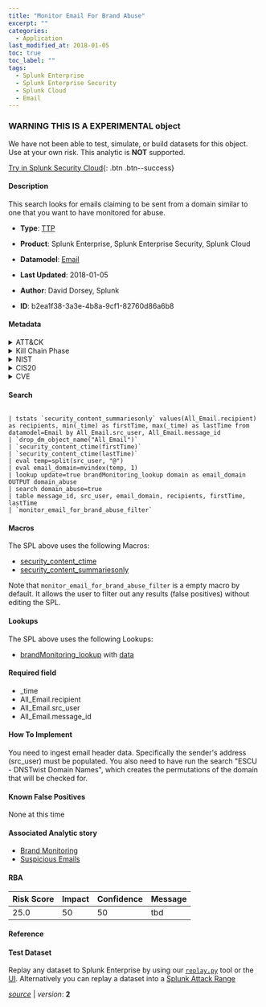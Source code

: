 ```yaml
---
title: "Monitor Email For Brand Abuse"
excerpt: ""
categories:
  - Application
last_modified_at: 2018-01-05
toc: true
toc_label: ""
tags:
  - Splunk Enterprise
  - Splunk Enterprise Security
  - Splunk Cloud
  - Email
---
```


###  WARNING THIS IS A EXPERIMENTAL object
We have not been able to test, simulate, or build datasets for this object. Use at your own risk. This analytic is **NOT** supported.


[Try in Splunk Security Cloud](https://www.splunk.com/en_splunk_app_enrichmentus/cyber-security.html){: .btn .btn--success}

#### Description

This search looks for emails claiming to be sent from a domain similar to one that you want to have monitored for abuse.

- **Type**: [TTP](https://github.com/splunk/security_content/wiki/Detection-Analytic-Types)
- **Product**: Splunk Enterprise, Splunk Enterprise Security, Splunk Cloud
- **Datamodel**: [Email](https://docs.splunk.com/Documentation/CIM/latest/User/Email)

- **Last Updated**: 2018-01-05
- **Author**: David Dorsey, Splunk
- **ID**: b2ea1f38-3a3e-4b8a-9cf1-82760d86a6b8


#### Metadata

<details>
  <summary>ATT&CK</summary>

</details>


<details>
  <summary>Kill Chain Phase</summary>

* Delivery


</details>


<details>
  <summary>NIST</summary>

* PR.IP



</details>

<details>
  <summary>CIS20</summary>

* CIS 7



</details>

<details>
  <summary>CVE</summary>



</details>

#### Search

```

| tstats `security_content_summariesonly` values(All_Email.recipient) as recipients, min(_time) as firstTime, max(_time) as lastTime from datamodel=Email by All_Email.src_user, All_Email.message_id 
| `drop_dm_object_name("All_Email")` 
| `security_content_ctime(firstTime)` 
| `security_content_ctime(lastTime)` 
| eval temp=split(src_user, "@") 
| eval email_domain=mvindex(temp, 1) 
| lookup update=true brandMonitoring_lookup domain as email_domain OUTPUT domain_abuse 
| search domain_abuse=true 
| table message_id, src_user, email_domain, recipients, firstTime, lastTime 
| `monitor_email_for_brand_abuse_filter`
```

#### Macros
The SPL above uses the following Macros:
* [security_content_ctime](https://github.com/splunk/security_content/blob/develop/macros/security_content_ctime.yml)
* [security_content_summariesonly](https://github.com/splunk/security_content/blob/develop/macros/security_content_summariesonly.yml)

Note that `monitor_email_for_brand_abuse_filter` is a empty macro by default. It allows the user to filter out any results (false positives) without editing the SPL.

#### Lookups
The SPL above uses the following Lookups:

* [brandMonitoring_lookup](https://github.com/splunk/security_content/blob/develop/lookups/brandMonitoring_lookup.yml) with [data](https://github.com/splunk/security_content/tree/develop/lookups/brandMonitoring_lookup.csv)

#### Required field
* _time
* All_Email.recipient
* All_Email.src_user
* All_Email.message_id


#### How To Implement
You need to ingest email header data. Specifically the sender's address (src_user) must be populated.  You also need to have run the search "ESCU - DNSTwist Domain Names", which creates the permutations of the domain that will be checked for.

#### Known False Positives
None at this time

#### Associated Analytic story
* [Brand Monitoring](/stories/brand_monitoring)
* [Suspicious Emails](/stories/suspicious_emails)




#### RBA

| Risk Score  | Impact      | Confidence   | Message      |
| ----------- | ----------- |--------------|--------------|
| 25.0 | 50 | 50 | tbd |


#### Reference


#### Test Dataset
Replay any dataset to Splunk Enterprise by using our [`replay.py`](https://github.com/splunk/attack_data#using-replaypy) tool or the [UI](https://github.com/splunk/attack_data#using-ui).
Alternatively you can replay a dataset into a [Splunk Attack Range](https://github.com/splunk/attack_range#replay-dumps-into-attack-range-splunk-server)



[*source*](https://github.com/splunk/security_content/tree/develop/detections/experimental/application/monitor_email_for_brand_abuse.yml) \| *version*: **2**